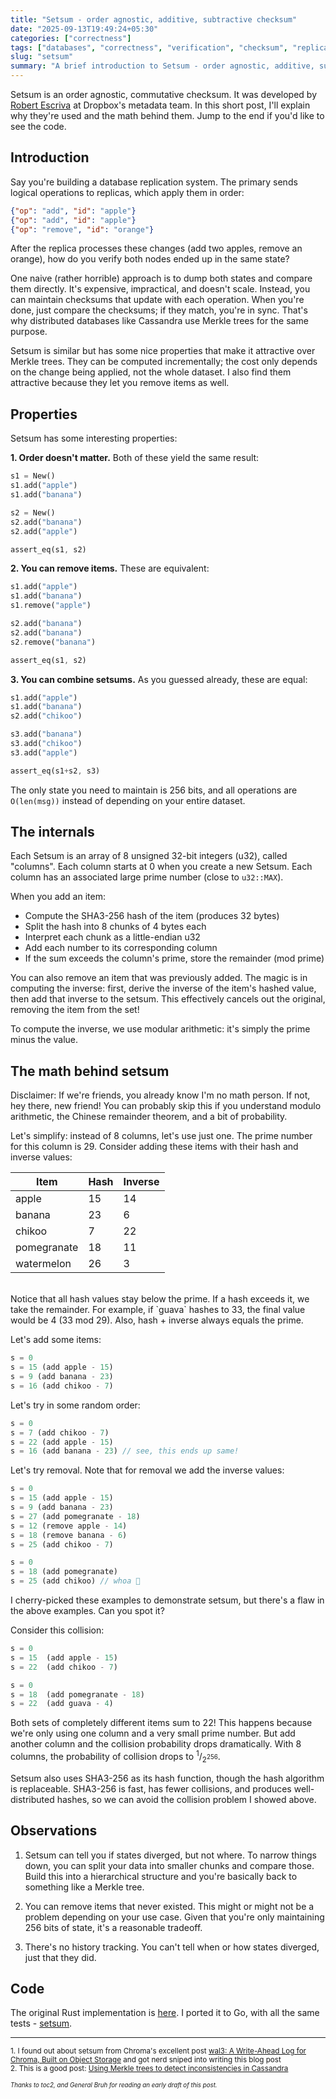 ```yaml
---
title: "Setsum - order agnostic, additive, subtractive checksum"
date: "2025-09-13T19:49:24+05:30"
categories: ["correctness"]
tags: ["databases", "correctness", "verification", "checksum", "replication"]
slug: "setsum"
summary: "A brief introduction to Setsum - order agnostic, additive, subtractive checksum"
---
```


Setsum is an order agnostic, commutative checksum. It was developed by [Robert Escriva](https://rescrv.net) at Dropbox's metadata team. In this short post, I'll explain why they're used and the math behind them. Jump to the end if you'd like to see the code.

## Introduction

Say you're building a database replication system. The primary sends logical operations to replicas, which apply them in order:

```json
{"op": "add", "id": "apple"}
{"op": "add", "id": "apple"}
{"op": "remove", "id": "orange"}
```

After the replica processes these changes (add two apples, remove an orange), how do you verify both nodes ended up in the same state?

One naive (rather horrible) approach is to dump both states and compare them directly. It's expensive, impractical, and doesn't scale. Instead, you can maintain checksums that update with each operation. When you're done, just compare the checksums; if they match, you're in sync. That's why distributed databases like Cassandra use Merkle trees for the same purpose.

Setsum is similar but has some nice properties that make it attractive over Merkle trees. They can be computed incrementally; the cost only depends on the change being applied, not the whole dataset. I also find them attractive because they let you remove items as well.

## Properties

Setsum has some interesting properties:

**1. Order doesn't matter.** Both of these yield the same result:
```rust
s1 = New()
s1.add("apple")
s1.add("banana")

s2 = New()
s2.add("banana")
s2.add("apple")

assert_eq(s1, s2)
```

**2. You can remove items.** These are equivalent:
```rust
s1.add("apple")
s1.add("banana")
s1.remove("apple")

s2.add("banana")
s2.add("banana")
s2.remove("banana")

assert_eq(s1, s2)
```

**3. You can combine setsums.** As you guessed already, these are equal:
```rust
s1.add("apple")
s1.add("banana")
s2.add("chikoo")

s3.add("banana")
s3.add("chikoo")
s3.add("apple")

assert_eq(s1+s2, s3)
```

The only state you need to maintain is 256 bits, and all operations are `O(len(msg))` instead of depending on your entire dataset.

## The internals

Each Setsum is an array of 8 unsigned 32-bit integers (u32), called "columns". Each column starts at 0 when you create a new Setsum. Each column has an associated large prime number (close to `u32::MAX`).

When you add an item:

* Compute the SHA3-256 hash of the item (produces 32 bytes)
* Split the hash into 8 chunks of 4 bytes each
* Interpret each chunk as a little-endian u32
* Add each number to its corresponding column
* If the sum exceeds the column's prime, store the remainder (mod prime)

You can also remove an item that was previously added. The magic is in computing the inverse: first, derive the inverse of the item's hashed value, then add that inverse to the setsum. This effectively cancels out the original, removing the item from the set!

To compute the inverse, we use modular arithmetic: it's simply the prime minus the value.

## The math behind setsum

Disclaimer: If we're friends, you already know I'm no math person. If not, hey there, new friend! You can probably skip this if you understand modulo arithmetic, the Chinese remainder theorem, and a bit of probability.

Let's simplify: instead of 8 columns, let's use just one. The prime number for this column is 29. Consider adding these items with their hash and inverse values:

| Item        | Hash | Inverse |
|-------------|------|---------|
| apple       | 15   | 14      |
| banana      | 23   | 6       |
| chikoo      | 7    | 22      |
| pomegranate | 18   | 11      |
| watermelon  | 26   | 3       |

<br>
Notice that all hash values stay below the prime. If a hash exceeds it, we take the remainder. For example, if `guava` hashes to 33, the final value would be 4 (33 mod 29). Also, hash + inverse always equals the prime.

Let's add some items:

```rust
s = 0
s = 15 (add apple - 15)
s = 9 (add banana - 23)
s = 16 (add chikoo - 7)
```

Let's try in some random order:

```rust
s = 0
s = 7 (add chikoo - 7)
s = 22 (add apple - 15)
s = 16 (add banana - 23) // see, this ends up same!
```

Let's try removal. Note that for removal we add the inverse values:

```rust
s = 0
s = 15 (add apple - 15)
s = 9 (add banana - 23)
s = 27 (add pomegranate - 18)
s = 12 (remove apple - 14)
s = 18 (remove banana - 6)
s = 25 (add chikoo - 7)
```

```rust
s = 0
s = 18 (add pomegranate)
s = 25 (add chikoo) // whoa 🤯
```

I cherry-picked these examples to demonstrate setsum, but there's a flaw in the above examples. Can you spot it?

Consider this collision:
```rust
s = 0
s = 15  (add apple - 15)
s = 22  (add chikoo - 7)
```
```rust
s = 0
s = 18  (add pomegranate - 18)
s = 22  (add guava - 4)
```

Both sets of completely different items sum to 22! This happens because we're only using one column and a very small prime number. But add another column and the collision probability drops dramatically. With 8 columns, the probability of collision drops to <sup>1</sup>/<sub>2<sup>256</sup></sub>.

Setsum also uses SHA3-256 as its hash function, though the hash algorithm is replaceable. SHA3-256 is fast, has fewer collisions, and produces well-distributed hashes, so we can avoid the collision problem I showed above.

## Observations

1. Setsum can tell you if states diverged, but not where. To narrow things down, you can split your data into smaller chunks and compare those. Build this into a hierarchical structure and you're basically back to something like a Merkle tree.

2. You can remove items that never existed. This might or might not be a problem depending on your use case. Given that you're only maintaining 256 bits of state, it's a reasonable tradeoff.

3. There's no history tracking. You can't tell when or how states diverged, just that they did.

## Code

The original Rust implementation is [here](https://github.com/rescrv/blue/tree/main/setsum). I ported it to Go, with all the same tests - [setsum](https://github.com/avinassh/setsum).

---

<small>1. I found out about setsum from Chroma's excellent post [wal3: A Write-Ahead Log for Chroma, Built on Object Storage](https://trychroma.com/engineering/wal3) and got nerd sniped into writing this blog post</small><br>
<small>2. This is a good post: [Using Merkle trees to detect inconsistencies in Cassandra](https://distributeddatastore.blogspot.com/2013/07/cassandra-using-merkle-trees-to-detect.html)

<small><i>Thanks to toc2, and General Bruh for reading an early draft of this post.</i></small>

